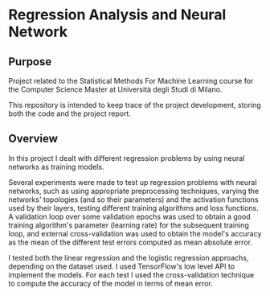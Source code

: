 # Regression Analysis and Neural Network


## Purpose
Project related to the Statistical Methods For Machine Learning course for the Computer Science Master at Università degli Studi di Milano.

This repository is intended to keep trace of the project development, storing both the code and the project report.

## Overview
In this project I dealt with different regression problems by using neural networks as training models.

Several experiments were made to test up regression problems with neural networks, such as using appropriate preprocessing techniques, varying the networks' topologies (and so their parameters) and the activation functions used by their layers, testing different training algorithms and loss functions.
A validation loop over some validation epochs was used to obtain a good training algorithm's parameter (learning rate) for the subsequent training loop, and external cross-validation was used to obtain the model's accuracy as the mean of the different test errors computed as mean absolute error.

I tested both the linear regression and the logistic regression approachs, depending on the dataset used. I used TensorFlow's low level API to implement the models. For each test I used the cross-validation technique to compute the accuracy of the model in terms of mean error.

